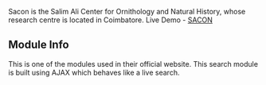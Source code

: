 
Sacon is the Salim Ali Center for Ornithology and Natural History, whose research centre is located in Coimbatore.
Live Demo - [SACON](http://www.sacon.in/)

## Module Info
This is one of the modules used in their official website. This search module is built using AJAX which behaves like a live search.
